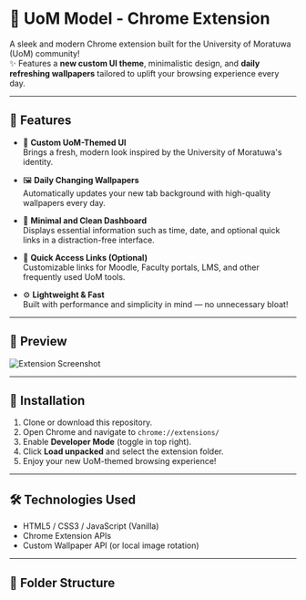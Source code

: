 # 🌟 UoM Model - Chrome Extension

A sleek and modern Chrome extension built for the University of Moratuwa (UoM) community!  
✨ Features a **new custom UI theme**, minimalistic design, and **daily refreshing wallpapers** tailored to uplift your browsing experience every day.

---

## 🎯 Features

- 🎨 **Custom UoM-Themed UI**  
  Brings a fresh, modern look inspired by the University of Moratuwa's identity.

- 🖼️ **Daily Changing Wallpapers**  
  Automatically updates your new tab background with high-quality wallpapers every day.

- 🧭 **Minimal and Clean Dashboard**  
  Displays essential information such as time, date, and optional quick links in a distraction-free interface.

- 🔗 **Quick Access Links (Optional)**  
  Customizable links for Moodle, Faculty portals, LMS, and other frequently used UoM tools.

- ⚙️ **Lightweight & Fast**  
  Built with performance and simplicity in mind — no unnecessary bloat!

---

## 📸 Preview

![Extension Screenshot](assets/screenshot.png)

---

## 🚀 Installation

1. Clone or download this repository.
2. Open Chrome and navigate to `chrome://extensions/`
3. Enable **Developer Mode** (toggle in top right).
4. Click **Load unpacked** and select the extension folder.
5. Enjoy your new UoM-themed browsing experience!

---

## 🛠️ Technologies Used

- HTML5 / CSS3 / JavaScript (Vanilla)
- Chrome Extension APIs
- Custom Wallpaper API (or local image rotation)

---

## 📁 Folder Structure

